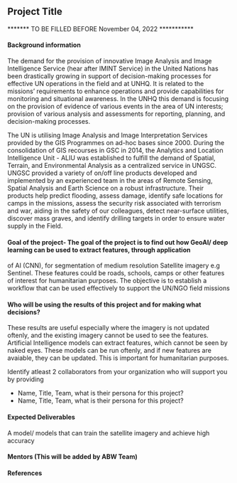 ## Project Title

******* TO BE FILLED BEFORE November 04, 2022 ***********

#### Background information
The demand for the provision of innovative Image Analysis and Image Intelligence Service (hear after IMINT Service) in the United Nations has been drastically growing in support of decision-making processes for effective UN operations in the field and at UNHQ. It is related to the missions’ requirements to enhance operations and provide capabilities for monitoring and situational awareness. In the UNHQ this demand is focusing on the provision of evidence of various events in the area of UN interests; provision of various analysis and assessments for reporting, planning, and decision-making processes. 				 

The UN is utilising Image Analysis and Image Interpretation Services provided by the GIS Programmes on ad-hoc bases since 2000. During the consolidation of GIS recourses in GSC in 2014, the Analytics and Location Intelligence Unit - ALIU  was established to fulfill the demand of Spatial, Terrain, and Environmental Analysis as a centralized service in UNGSC. UNGSC provided a variety of on/off line products developed and implemented by an experienced team in the areas of Remote Sensing, Spatial Analysis and Earth Science on a robust infrastructure. Their products help predict flooding, assess damage, identify safe locations for camps in the missions, assess the security risk associated with terrorism and war, aiding in the safety of our colleagues, detect near-surface utilities, discover mass graves, and identify drilling targets in order to ensure water supply in the Field. 

#### Goal of the project- The goal of the project is to find out how GeoAI/ deep learning can be used to extract features, through application 
of AI (CNN), for segmentation of medium resolution Satellite imagery e.g Sentinel. These features could be roads, schools, camps or other features of interest for
humanitarian purposes. The objective is to establish a workflow that can be used effectively to support the UN/NGO field missions

#### Who will be using the results of this project and for making what decisions?
These results are useful especially where the imagery is not updated oftenly, and the existing imagery cannot be used
to see the features. Artificial Intelligence models can extract features, which cannot be seen by naked eyes. 
These models can be run oftenly, and if new features are avaiable, they can be updated. This is important for humanitarian purposes.

Identify atleast 2 collaborators from your organization who will support you by providing
- Name, Title, Team, what is their persona for this project?
- Name, Title, Team, what is their persona for this project?

#### Expected Deliverables
A model/ models that can train the satellite imagery and achieve high accuracy

#### Mentors (This will be added by ABW Team)

#### References
